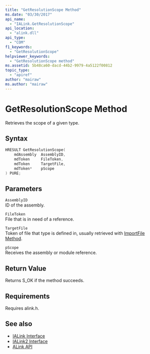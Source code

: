 ```yaml
---
title: "GetResolutionScope Method"
ms.date: "03/30/2017"
api_name: 
  - "IALink.GetResolutionScope"
api_location: 
  - "alink.dll"
api_type: 
  - "COM"
f1_keywords: 
  - "GetResolutionScope"
helpviewer_keywords: 
  - "GetResolutionScope method"
ms.assetid: 5b48ca60-dacd-44b2-9979-4a5122f00812
topic_type: 
  - "apiref"
author: "mairaw"
ms.author: "mairaw"
---
```

# GetResolutionScope Method
Retrieves the scope of a given type.  
  
## Syntax  
  
```cpp  
HRESULT GetResolutionScope(  
    mdAssembly  AssemblyID,  
    mdToken     FileToken,  
    mdToken     TargetFile,  
    mdToken*    pScope  
) PURE;  
```  
  
## Parameters  
 `AssemblyID`  
 ID of the assembly.  
  
 `FileToken`  
 File that is in need of a reference.  
  
 `TargetFile`  
 Token of file that type is defined in, usually retrieved with [ImportFile Method](../../../../docs/framework/unmanaged-api/alink/importfile-method.md).  
  
 `pScope`  
 Receives the assembly or module reference.  
  
## Return Value  
 Returns S_OK if the method succeeds.  
  
## Requirements  
 Requires alink.h.  
  
## See also

- [IALink Interface](../../../../docs/framework/unmanaged-api/alink/ialink-interface.md)
- [IALink2 Interface](../../../../docs/framework/unmanaged-api/alink/ialink2-interface.md)
- [ALink API](../../../../docs/framework/unmanaged-api/alink/index.md)
